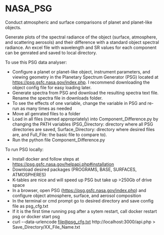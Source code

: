 # NASA_PSG

Conduct atmospheric and surface comparisons of planet and planet-like objects. 

Generate plots of the spectral radiance of the object (surface, atmosphere, and scattering aerosols) and their difference with a standard object spectral radiance. An excel file with wavelength and SR values for each component can be genrated and saved to local directory. 


To use this PSG data analyser:

* Configure a planet or planet-like object, instrument parameters, and viewing geometry in the Planetary Spectrum Generator (PSG) located at https://psg.gsfc.nasa.gov/index.php. I recommend downloading the object config file for easy loading later. 
* Generate spectra from PSG and download the resulting spectra text file. Rename the spectra file in downloads folder.
* To see the effects of one variable, change the variable in PSG and re-run as many times as needed
* Move all genrated files to a folder
* Load in all files (named appropriately) into Component_Difference.py by changing the PATH variables (PSG_Directory: directory where all PSG directories are saved, Surface_Directory: directory where desired files are, and Full_File: the basic file to compare to).
* Run the python file Component_Difference.py

To run PSG locally:
* Install docker and follow steps at https://psg.gsfc.nasa.gov/helpapi.php#installation
* Download desired packages (PROGRAMS, BASE, SURFACES, ATMOSPHERES)
* K-tables are nice and will speed up PSG but take up >250Gb  of drive space
* In a browser, open PSG (https://psg.gsfc.nasa.gov/index.php) and configure object atmosphere, surface, and aerosol composition
* In the terminal or cmd prompt go to desired directory and save config file as psg_cfg.txt
* If it is the first time running psg after a sytem restart, call docker restart psg or docker start psg
* curl --data-urlencode file@psg_cfg.txt http://localhost:3000/api.php > Save_Directory/XX_File_Name.txt
